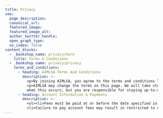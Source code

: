 ```yaml
---
title: Privacy
seo:
  page_description:
  canonical_url:
  featured_image:
  featured_image_alt:
  author_twitter_handle:
  open_graph_type:
  no_index: false
content_blocks:
  - _bookshop_name: privacy/hero
    title: Terms & Conditions
  - _bookshop_name: privacy/privacy
    terms_and_conditions:
      - heading: AIMLSA Terms And Conditions
        description: >-
          <p>By joining AIMLSA, you agree to the terms and conditions listed on this page.</p>
          <p>AIMLSA may change the terms on this page. We will take steps to notify you
          when this occurs, but you are responsible for staying up-to-date with these changes.</p>
      - heading: Account Information & Payments
        description: >-
          <ul><li>Fees must be paid at or before the date specified in your payment plan.</li>
          <li>Failure to pay account fees may result in restricted to events.</li></ul>
---
```

